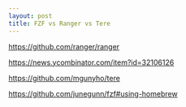 ```yaml
---
layout: post
title: FZF vs Ranger vs Tere
---
```



https://github.com/ranger/ranger

https://news.ycombinator.com/item?id=32106126

https://github.com/mgunyho/tere

https://github.com/junegunn/fzf#using-homebrew
